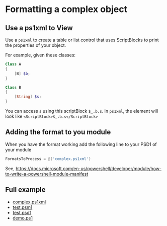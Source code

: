 # Formatting a complex object

## Use a ps1xml to View

Use a `ps1xml` to create a table or list control that uses ScriptBlocks to print the properties of your object.

For example, given these classes:

```Powershell
Class A
{
    [B] $b;
}

Class B
{
    [String] $s;
}
```

You can access `s` using this scriptBlock `$_.b.s`.  In `ps1xml`, the element will look like `<ScriptBlock>$_.b.s</ScriptBlock>`

## Adding the format to you module

When you have the format working add the following line to your PSD1 of your module

```Powershell
FormatsToProcess = @('complex.ps1xml')
```

See, https://docs.microsoft.com/en-us/powershell/developer/module/how-to-write-a-powershell-module-manifest

## Full example

- [complex.ps1xml](test/complex.ps1xml)
- [test.psm1](test/test.psm1)
- [test.psd1](test/test.psd1)
- [demo.ps1](test/test.psd1)
